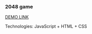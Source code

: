 ### 2048 game

[DEMO LINK](https://danylo-onishchuk.github.io/2048-game/)

Technologies: JavaScript + HTML + CSS
